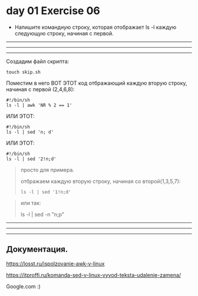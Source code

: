 # day 01 Exercise 06

 - Напишите командную строку, которая отображает ls -l каждую следующую строку, начиная с первой.


---
---
---


Создадим файл скрипта:

	touch skip.sh





Поместим в него ВОТ ЭТОТ код отбражающий каждую вторую строку, начиная с первой (2,4,6,8):
```
#!/bin/sh
ls -l | awk 'NR % 2 == 1'
```






ИЛИ ЭТОТ:
```
#!/bin/sh
ls -l | sed 'n; d'
```




ИЛИ ЭТОТ:
```
#!/bin/sh
ls -l | sed '2!n;d'
```




> просто для примера.
>
> отбражаем каждую вторую строку, начиная со второй(1,3,5,7):
>
> ```
> ls -l | sed '1!n;d'

>или так:
>
>ls -l | sed -n "n;p"


---
---
---


## Документация.



https://losst.ru/ispolzovanie-awk-v-linux


https://itproffi.ru/komanda-sed-v-linux-vyvod-teksta-udalenie-zamena/


Google.com :)